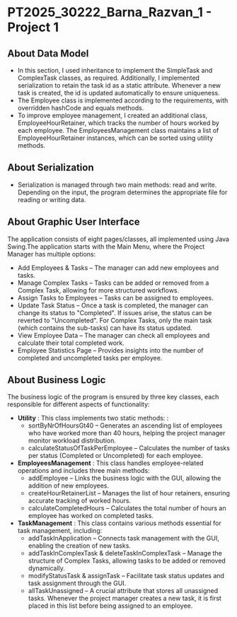 # PT2025_30222_Barna_Razvan_1 - Project 1

## About Data Model
- In this section, I used inheritance to implement the SimpleTask and ComplexTask classes, as required. Additionally, I implemented serialization to retain the task id as a static attribute. Whenever a new task is created, the id is updated automatically to ensure uniqueness.
- The Employee class is implemented according to the requirements, with overridden hashCode and equals methods.
- To improve employee management, I created an additional class, EmployeeHourRetainer, which tracks the number of hours worked by each employee. The EmployeesManagement class maintains a list of EmployeeHourRetainer instances, which can be sorted using utility methods.

## About Serialization 
* Serialization is managed through two main methods: read and write. Depending on the input, the program determines the appropriate file for reading or writing data.

## About Graphic User Interface
 The application consists of eight pages/classes, all implemented using Java Swing.The application starts with the Main Menu, where the Project Manager has multiple options:
* Add Employees & Tasks – The manager can add new employees and tasks.
* Manage Complex Tasks – Tasks can be added or removed from a Complex Task, allowing for more structured workflows.
* Assign Tasks to Employees – Tasks can be assigned to employees.
* Update Task Status – Once a task is completed, the manager can change its status to "Completed". If issues arise, the status can be reverted to "Uncompleted". For Complex Tasks, only the main task (which contains the sub-tasks) can have its status updated.
* View Employee Data – The manager can check all employees and calculate their total completed work.
* Employee Statistics Page – Provides insights into the number of completed and uncompleted tasks per employee.


## About Business Logic
The business logic of the program is ensured by three key classes, each responsible for different aspects of functionality:
- **Utility** : This class implements two static methods: :
  - sortByNrOfHoursGt40 – Generates an ascending list of employees who have worked more than 40 hours, helping the project manager monitor workload distribution.
  - calculateStatusOfTaskPerEmployee – Calculates the number of tasks per status (Completed or Uncompleted) for each employee.
- **EmployeesManagement** : This class handles employee-related operations and includes three main methods:
  - addEmployee – Links the business logic with the GUI, allowing the addition of new employees.
  - createHourRetainerList – Manages the list of hour retainers, ensuring accurate tracking of worked hours.
  - calculateCompletedHours – Calculates the total number of hours an employee has worked on completed tasks.
- **TaskManagement** : This class contains various methods essential for task management, including:
    - addTaskInApplication – Connects task management with the GUI, enabling the creation of new tasks.
    - addTaskInComplexTask & deleteTaskInComplexTask – Manage the structure of Complex Tasks, allowing tasks to be added or removed dynamically.
    - modifyStatusTask & assignTask – Facilitate task status updates and task assignment through the GUI.
    - allTaskUnassigned  – A crucial attribute that stores all unassigned tasks. Whenever the project manager creates a new task, it is first placed in this list before being assigned to an employee.

